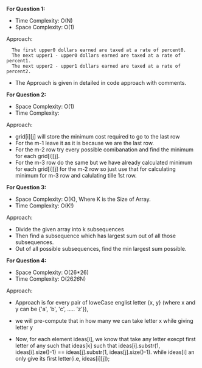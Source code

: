 **For Question 1:**

  * Time Complexity: O(N)
  * Space Complexity: O(1)
  
  Approach:
  
   ```
     The first upper0 dollars earned are taxed at a rate of percent0.  
     The next upper1 - upper0 dollars earned are taxed at a rate of percent1.  
     The next upper2 - upper1 dollars earned are taxed at a rate of percent2.
  ```
  
  * The Approach is given in detailed in code approach with comments.
  
**For Question 2:**

  * Space Complexity: O(1)
  * Time Complexity: 
  
  Approach:
  
  
  * grid[i][j] will store the minimum cost required to go to the last row
  * For the m-1 leave it as it is because we are the last row.
  * For the m-2 row try every possible comibanation and find the minimum for each grid[i][j].
  * For the m-3 row do the same but we have already calculated minimum for each grid[i][j] for the m-2 row so just use that for calculating minimum for m-3 row and calulating tille 1st row.
  
 
**For Question 3:**

  * Space Complexity: O(K), Where K is the Size of Array. 
  * Time Complexity: O(K!)
  
  Approach:
  
  * Divide the given array into k subsequences
  * Then find a subsequence which has largest sum out of all those subsequences. 
  * Out of all possible subsequences, find the min largest sum possible.

**For Question 4:**

  * Space Complexity: O(26*26)
  * Time Complexity: O(26*26*N)
  
  Approach:
  
  * Approach is for every pair of loweCase englist letter {x, y} (where x and y can be {'a', 'b', 'c', ..... 'z'}),
  * we will pre-compute that in how many we can take letter x while giving letter y

  * Now, for each element ideas[i], we know that take any letter execpt first letter of any such that
    ideas[k] such that ideas[i].substr(1, ideas[i].size()-1) == ideas[j].substr(1, ideas[j].size()-1).
    while ideas[i] an only give its first letter(i.e, ideas[i][j]);
